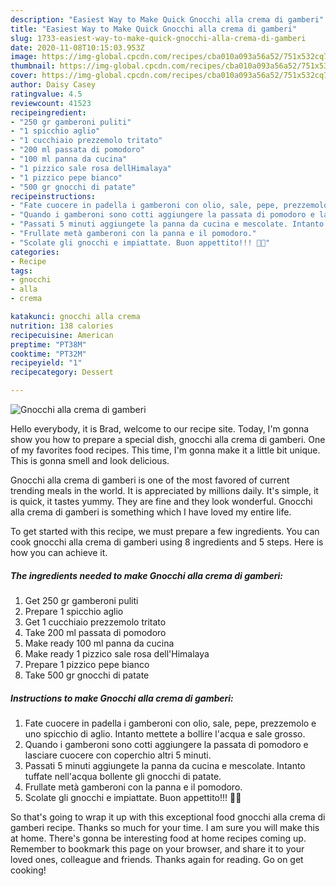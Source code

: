 ```yaml
---
description: "Easiest Way to Make Quick Gnocchi alla crema di gamberi"
title: "Easiest Way to Make Quick Gnocchi alla crema di gamberi"
slug: 1733-easiest-way-to-make-quick-gnocchi-alla-crema-di-gamberi
date: 2020-11-08T10:15:03.953Z
image: https://img-global.cpcdn.com/recipes/cba010a093a56a52/751x532cq70/gnocchi-alla-crema-di-gamberi-recipe-main-photo.jpg
thumbnail: https://img-global.cpcdn.com/recipes/cba010a093a56a52/751x532cq70/gnocchi-alla-crema-di-gamberi-recipe-main-photo.jpg
cover: https://img-global.cpcdn.com/recipes/cba010a093a56a52/751x532cq70/gnocchi-alla-crema-di-gamberi-recipe-main-photo.jpg
author: Daisy Casey
ratingvalue: 4.5
reviewcount: 41523
recipeingredient:
- "250 gr gamberoni puliti"
- "1 spicchio aglio"
- "1 cucchiaio prezzemolo tritato"
- "200 ml passata di pomodoro"
- "100 ml panna da cucina"
- "1 pizzico sale rosa dellHimalaya"
- "1 pizzico pepe bianco"
- "500 gr gnocchi di patate"
recipeinstructions:
- "Fate cuocere in padella i gamberoni con olio, sale, pepe, prezzemolo e uno spicchio di aglio. Intanto mettete a bollire l&#39;acqua e sale grosso."
- "Quando i gamberoni sono cotti aggiungere la passata di pomodoro e lasciare cuocere con coperchio altri 5 minuti."
- "Passati 5 minuti aggiungete la panna da cucina e mescolate. Intanto tuffate nell&#39;acqua bollente gli gnocchi di patate."
- "Frullate metà gamberoni con la panna e il pomodoro."
- "Scolate gli gnocchi e impiattate. Buon appettito!!! 🍴🥂"
categories:
- Recipe
tags:
- gnocchi
- alla
- crema

katakunci: gnocchi alla crema 
nutrition: 138 calories
recipecuisine: American
preptime: "PT38M"
cooktime: "PT32M"
recipeyield: "1"
recipecategory: Dessert

---
```



![Gnocchi alla crema di gamberi](https://img-global.cpcdn.com/recipes/cba010a093a56a52/751x532cq70/gnocchi-alla-crema-di-gamberi-recipe-main-photo.jpg)

Hello everybody, it is Brad, welcome to our recipe site. Today, I'm gonna show you how to prepare a special dish, gnocchi alla crema di gamberi. One of my favorites food recipes. This time, I'm gonna make it a little bit unique. This is gonna smell and look delicious.



Gnocchi alla crema di gamberi is one of the most favored of current trending meals in the world. It is appreciated by millions daily. It's simple, it is quick, it tastes yummy. They are fine and they look wonderful. Gnocchi alla crema di gamberi is something which I have loved my entire life.


To get started with this recipe, we must prepare a few ingredients. You can cook gnocchi alla crema di gamberi using 8 ingredients and 5 steps. Here is how you can achieve it.

<!--inarticleads1-->

##### The ingredients needed to make Gnocchi alla crema di gamberi:

1. Get 250 gr gamberoni puliti
1. Prepare 1 spicchio aglio
1. Get 1 cucchiaio prezzemolo tritato
1. Take 200 ml passata di pomodoro
1. Make ready 100 ml panna da cucina
1. Make ready 1 pizzico sale rosa dell&#39;Himalaya
1. Prepare 1 pizzico pepe bianco
1. Take 500 gr gnocchi di patate




<!--inarticleads2-->

##### Instructions to make Gnocchi alla crema di gamberi:

1. Fate cuocere in padella i gamberoni con olio, sale, pepe, prezzemolo e uno spicchio di aglio. Intanto mettete a bollire l&#39;acqua e sale grosso.
1. Quando i gamberoni sono cotti aggiungere la passata di pomodoro e lasciare cuocere con coperchio altri 5 minuti.
1. Passati 5 minuti aggiungete la panna da cucina e mescolate. Intanto tuffate nell&#39;acqua bollente gli gnocchi di patate.
1. Frullate metà gamberoni con la panna e il pomodoro.
1. Scolate gli gnocchi e impiattate. Buon appettito!!! 🍴🥂




So that's going to wrap it up with this exceptional food gnocchi alla crema di gamberi recipe. Thanks so much for your time. I am sure you will make this at home. There's gonna be interesting food at home recipes coming up. Remember to bookmark this page on your browser, and share it to your loved ones, colleague and friends. Thanks again for reading. Go on get cooking!
